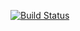 [![Build Status](https://travis-ci.com/andreabecsek/NaiveBayes.png?branch=master)](https://travis-ci.com/andreabecsek/NaiveBayes)
